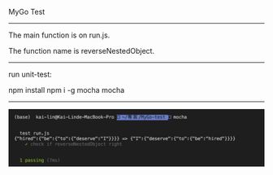 MyGo Test

------------------------------

The main function is on run.js.

The function name is reverseNestedObject.

------------------------------

run unit-test:

npm install
npm i -g mocha 
mocha

-------------------------------
![image](https://github.com/neversaynever0502/mygo-test/blob/master/finish-img.png)
